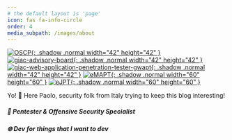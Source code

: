 ```yaml
---
# the default layout is 'page'
icon: fas fa-info-circle
order: 4
media_subpath: /images/about
---
```

[![OSCP](oscp.png){: .shadow .normal width="42" height="42" }](https://www.credential.net/bf4f0eda-eb43-4fde-b123-58da42e548a6#gs.4lkf5l)
[![giac-advisory-board](giac-advisory-board.png){: .shadow .normal width="42" height="42" }](https://www.credly.com/badges/3f2d7e49-1984-4c1f-9778-9f3bfd7c06ad/public_url)
[![giac-web-application-penetration-tester-gwapt](giac-web-application-penetration-tester-gwapt.png){: .shadow .normal width="42" height="42" }](https://www.giac.org/certified-professional/Paolo-Serra/216314)
[![eMAPT](eMAPT.png){: .shadow .normal width="60" height="60" }](https://verified.elearnsecurity.com/certificates/b6fb6013-fe8e-461f-be8a-3b3dd6df024d)
[![eJPT](eJPT.png){: .shadow .normal width="60" height="60" }](https://verified.elearnsecurity.com/certificates/0dc0d891-394a-44fb-9180-ffc3829fa123)



Yo! 👋 Here Paolo, security folk from Italy trying to keep this blog interesting!

##### 🦠 Pentester & Offensive Security Specialist

##### 🌐 Dev for things that I want to dev
